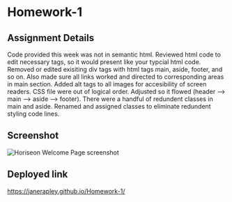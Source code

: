 # Homework-1
## Assignment Details
Code provided this week was not in semantic html. Reviewed html code to edit necessary tags, so it would present like your typcial html code. Removed or edited exisiting div tags with html tags main, aside, footer, and so on. Also made sure all links worked and directed to corresponding areas in main section. Added alt tags to all images for accesibility of screen readers. CSS file were out of logical order. Adjusted so it flowed (header --> main --> aside --> footer). There were a handful of redundent classes in main and aside. Renamed and assigned classes to eliminate redundent styling code lines.

## Screenshot
![Horiseon Welcome Page screenshot](/assets/images/Horiseon-Welcome)

## Deployed link
https://janerapley.github.io/Homework-1/
